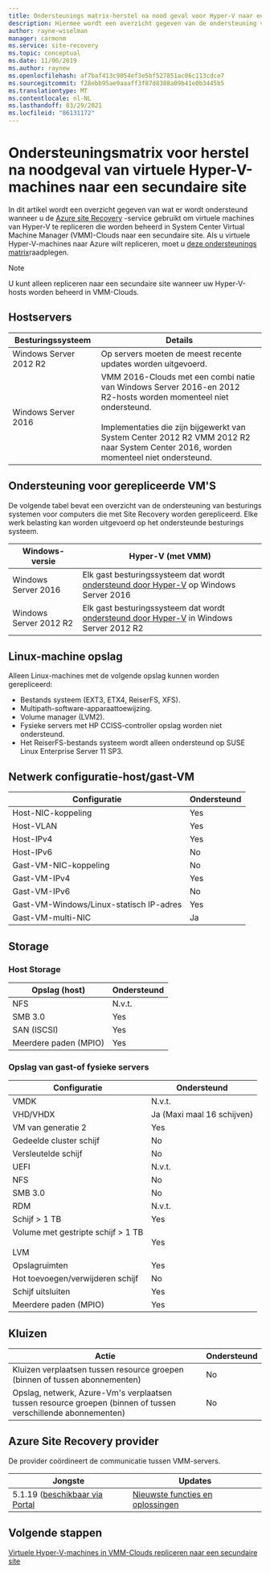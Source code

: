 ```yaml
---
title: Ondersteunings matrix-herstel na nood geval voor Hyper-V naar een secundaire VMM-site met Azure Site Recovery
description: Hiermee wordt een overzicht gegeven van de ondersteuning voor Hyper-V-VM-replicatie in VMM-Clouds naar een secundaire site met Azure Site Recovery.
author: rayne-wiselman
manager: carmonm
ms.service: site-recovery
ms.topic: conceptual
ms.date: 11/06/2019
ms.author: raynew
ms.openlocfilehash: af7baf413c9054ef3e5bf527851ac06c113cdce7
ms.sourcegitcommit: f28ebb95ae9aaaff3f87d8388a09b41e0b3445b5
ms.translationtype: MT
ms.contentlocale: nl-NL
ms.lasthandoff: 03/29/2021
ms.locfileid: "86131172"
---
```

# <a name="support-matrix-for-disaster-recovery-of-hyper-v-vms-to-a-secondary-site"></a>Ondersteuningsmatrix voor herstel na noodgeval van virtuele Hyper-V-machines naar een secundaire site

In dit artikel wordt een overzicht gegeven van wat er wordt ondersteund wanneer u de [Azure site Recovery](site-recovery-overview.md) -service gebruikt om virtuele machines van Hyper-V te repliceren die worden beheerd in System Center Virtual Machine Manager (VMM)-Clouds naar een secundaire site. Als u virtuele Hyper-V-machines naar Azure wilt repliceren, moet u [deze ondersteunings matrix](hyper-v-azure-support-matrix.md)raadplegen.

> [!NOTE]
> U kunt alleen repliceren naar een secundaire site wanneer uw Hyper-V-hosts worden beheerd in VMM-Clouds.


## <a name="host-servers"></a>Hostservers

**Besturingssysteem** | **Details**
--- | ---
Windows Server 2012 R2 | Op servers moeten de meest recente updates worden uitgevoerd.
Windows Server 2016 |  VMM 2016-Clouds met een combi natie van Windows Server 2016-en 2012 R2-hosts worden momenteel niet ondersteund.<br/><br/> Implementaties die zijn bijgewerkt van System Center 2012 R2 VMM 2012 R2 naar System Center 2016, worden momenteel niet ondersteund.


## <a name="replicated-vm-support"></a>Ondersteuning voor gerepliceerde VM'S

De volgende tabel bevat een overzicht van de ondersteuning van besturings systemen voor computers die met Site Recovery worden gerepliceerd. Elke werk belasting kan worden uitgevoerd op het ondersteunde besturings systeem.

**Windows-versie** | **Hyper-V (met VMM)**
--- | ---
Windows Server 2016 | Elk gast besturingssysteem dat wordt [ondersteund door Hyper-V](/windows-server/virtualization/hyper-v/Supported-Windows-guest-operating-systems-for-Hyper-V-on-Windows) op Windows Server 2016 
Windows Server 2012 R2 | Elk gast besturingssysteem dat wordt [ondersteund door Hyper-V](/previous-versions/windows/it-pro/windows-server-2012-R2-and-2012/dn792027%28v%3dws.11%29) in Windows Server 2012 R2

## <a name="linux-machine-storage"></a>Linux-machine opslag

Alleen Linux-machines met de volgende opslag kunnen worden gerepliceerd:

- Bestands systeem (EXT3, ETX4, ReiserFS, XFS).
- Multipath-software-apparaattoewijzing.
- Volume manager (LVM2).
- Fysieke servers met HP CCISS-controller opslag worden niet ondersteund.
- Het ReiserFS-bestands systeem wordt alleen ondersteund op SUSE Linux Enterprise Server 11 SP3.

## <a name="network-configuration---hostguest-vm"></a>Netwerk configuratie-host/gast-VM

**Configuratie** | **Ondersteund**  
--- | --- 
Host-NIC-koppeling | Yes 
Host-VLAN | Yes 
Host-IPv4 | Yes 
Host-IPv6 | No 
Gast-VM-NIC-koppeling | No
Gast-VM-IPv4 | Yes
Gast-VM-IPv6 | No
Gast-VM-Windows/Linux-statisch IP-adres | Yes
Gast-VM-multi-NIC | Ja


## <a name="storage"></a>Storage

### <a name="host-storage"></a>Host Storage

**Opslag (host)** | **Ondersteund**
--- | --- 
NFS | N.v.t.
SMB 3.0 |  Yes
SAN (ISCSI) | Yes
Meerdere paden (MPIO) | Yes

### <a name="guest-or-physical-server-storage"></a>Opslag van gast-of fysieke servers

**Configuratie** | **Ondersteund**
--- | --- | 
VMDK |  N.v.t.
VHD/VHDX | Ja (Maxi maal 16 schijven)
VM van generatie 2 | Yes
Gedeelde cluster schijf | No
Versleutelde schijf | No
UEFI| N.v.t.
NFS | No
SMB 3.0 | No
RDM | N.v.t.
Schijf > 1 TB | Yes
Volume met gestripte schijf > 1 TB<br/><br/> LVM | Yes
Opslagruimten | Yes
Hot toevoegen/verwijderen schijf | No
Schijf uitsluiten | Yes
Meerdere paden (MPIO) | Yes

## <a name="vaults"></a>Kluizen

**Actie** | **Ondersteund**
--- | --- 
Kluizen verplaatsen tussen resource groepen (binnen of tussen abonnementen) |  No
Opslag, netwerk, Azure-Vm's verplaatsen tussen resource groepen (binnen of tussen verschillende abonnementen) | No

## <a name="azure-site-recovery-provider"></a>Azure Site Recovery provider

De provider coördineert de communicatie tussen VMM-servers. 

**Jongste** | **Updates**
--- | --- 
5.1.19 ([beschikbaar via Portal](https://aka.ms/downloaddra) | [Nieuwste functies en oplossingen](https://support.microsoft.com/kb/3155002)



## <a name="next-steps"></a>Volgende stappen

[Virtuele Hyper-V-machines in VMM-Clouds repliceren naar een secundaire site](./hyper-v-vmm-disaster-recovery.md)
